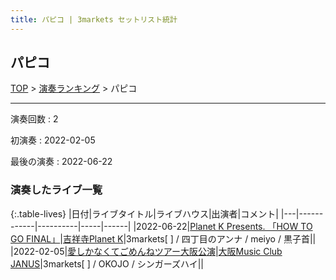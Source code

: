 ```yaml
---
title: パピコ | 3markets セットリスト統計
---
```

## パピコ


[TOP](/setlist/) > [演奏ランキング](songs.html) > パピコ

___

演奏回数
: 2

初演奏
: 2022-02-05

最後の演奏
: 2022-06-22

### 演奏したライブ一覧

{:.table-lives}
|日付|ライブタイトル|ライブハウス|出演者|コメント|
|---|------------|----------|-----|------|
|<span class="nowrap">2022-06-22</span>|[Planet K Presents. 「HOW TO GO FINAL」](live020.html)|[吉祥寺Planet K](livehouse003.html)|3markets[ ] / 四丁目のアンナ / meiyo / 黒子首||
|<span class="nowrap">2022-02-05</span>|[愛しかなくてごめんねツアー大阪公演](live007.html)|[大阪Music Club JANUS](livehouse016.html)|3markets[ ] / OKOJO / シンガーズハイ||

